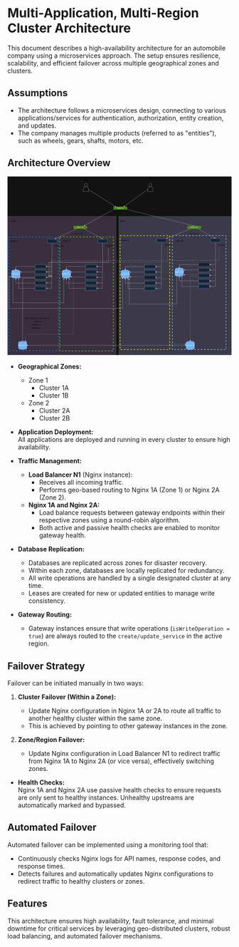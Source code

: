 # Multi-Application, Multi-Region Cluster Architecture

This document describes a high-availability architecture for an automobile company using a microservices approach. The setup ensures resilience, scalability, and efficient failover across multiple geographical zones and clusters.

## Assumptions

- The architecture follows a microservices design, connecting to various applications/services for authentication, authorization, entity creation, and updates.
- The company manages multiple products (referred to as "entities"), such as wheels, gears, shafts, motors, etc.

## Architecture Overview
![Multi-Region Architecture](arch.svg)

- **Geographical Zones:**  
  - Zone 1  
    - Cluster 1A  
    - Cluster 1B  
  - Zone 2  
    - Cluster 2A  
    - Cluster 2B  

- **Application Deployment:**  
  All applications are deployed and running in every cluster to ensure high availability.

- **Traffic Management:**  
  - **Load Balancer N1** (Nginx instance):  
    - Receives all incoming traffic.
    - Performs geo-based routing to Nginx 1A (Zone 1) or Nginx 2A (Zone 2).
  - **Nginx 1A and Nginx 2A:**  
    - Load balance requests between gateway endpoints within their respective zones using a round-robin algorithm.
    - Both active and passive health checks are enabled to monitor gateway health.

- **Database Replication:**  
  - Databases are replicated across zones for disaster recovery.
  - Within each zone, databases are locally replicated for redundancy.
  - All write operations are handled by a single designated cluster at any time.
  - Leases are created for new or updated entities to manage write consistency.

- **Gateway Routing:**  
  - Gateway instances ensure that write operations (`isWriteOperation = true`) are always routed to the `create/update_service` in the active region.

## Failover Strategy

Failover can be initiated manually in two ways:

1. **Cluster Failover (Within a Zone):**
   - Update Nginx configuration in Nginx 1A or 2A to route all traffic to another healthy cluster within the same zone.
   - This is achieved by pointing to other gateway instances in the zone.

2. **Zone/Region Failover:**
   - Update Nginx configuration in Load Balancer N1 to redirect traffic from Nginx 1A to Nginx 2A (or vice versa), effectively switching zones.

- **Health Checks:**  
  Nginx 1A and Nginx 2A use passive health checks to ensure requests are only sent to healthy instances. Unhealthy upstreams are automatically marked and bypassed.

## Automated Failover

Automated failover can be implemented using a monitoring tool that:

- Continuously checks Nginx logs for API names, response codes, and response times.
- Detects failures and automatically updates Nginx configurations to redirect traffic to healthy clusters or zones.

## Features
This architecture ensures high availability, fault tolerance, and minimal downtime for critical services by leveraging geo-distributed clusters, robust load balancing, and automated failover mechanisms.

